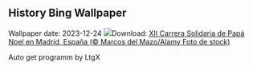 ## History Bing Wallpaper
Wallpaper date: 2023-12-24
![](https://www.bing.com/th?id=OHR.SantaClausRace_ES-ES7942033287_UHD.jpg&w=1000)Download: [XII Carrera Solidaria de Papá Noel en Madrid, España (© Marcos del Mazo/Alamy Foto de stock)](https://www.bing.com/th?id=OHR.SantaClausRace_ES-ES7942033287_UHD.jpg)

Auto get programm by LtgX
